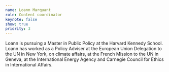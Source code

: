 ```yaml
---
name: Loann Marquant
role: Content coordinator
keynote: false
show: true
priority: 3
---
```


Loann is pursuing a Master in Public Policy at the Harvard Kennedy School. Loann has worked as a Policy Adviser at the European Union Delegation to the UN in New York, on climate affairs, at the French Mission to the UN in Geneva, at the International Energy Agency and Carnegie Council for Ethics in International Affairs.
